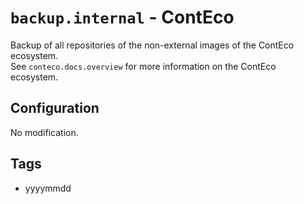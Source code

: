 # `backup.internal` - ContEco

Backup of all repositories of the non-external images of the ContEco ecosystem.  
See `conteco.docs.overview` for more information on the ContEco ecosystem.

## Configuration

No modification.

## Tags

* yyyymmdd
